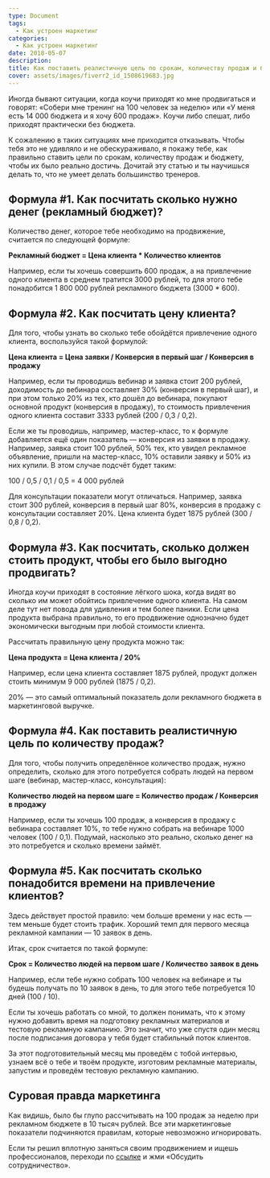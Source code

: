 ```yaml
---
type: Document
tags:
  - Как устроен маркетинг
categories:
  - Как устроен маркетинг
date: 2018-05-07
description: 
title: Как поставить реалистичную цель по срокам, количеству продаж и бюджету
cover: assets/images/fiverr2_id_1508619683.jpg
---
```

Иногда бывают ситуации, когда коучи приходят ко мне продвигаться и говорят: «Собери мне тренинг на 100 человек за неделю» или «У меня есть 14 000 бюджета и я хочу 600 продаж». Коучи либо спешат, либо приходят практически без бюджета.

К сожалению в таких ситуациях мне приходится отказывать. Чтобы тебя это не удивляло и не обескураживало, я покажу тебе, как правильно ставить цели по срокам, количеству продаж и бюджету, чтобы их было реально достичь. Дочитай эту статью и ты научишься делать то, что не умеет делать большинство тренеров.

## Формула #1. Как посчитать сколько нужно денег (рекламный бюджет)?

Количество денег, которое тебе необходимо на продвижение, считается по следующей формуле:

__Рекламный бюджет = Цена клиента * Количество клиентов__

Например, если ты хочешь совершить 600 продаж, а на привлечение одного клиента в среднем тратится 3000 рублей, то для этого тебе понадобится 1 800 000 рублей рекламного бюджета (3000 * 600).

## Формула #2. Как посчитать цену клиента?

Для того, чтобы узнать во сколько тебе обойдётся привлечение одного клиента, воспользуйся такой формулой:

__Цена клиента = Цена заявки / Конверсия в первый шаг / Конверсия в продажу__

Например, если ты проводишь вебинар и заявка стоит 200 рублей, доходимость до вебинара составляет 30% (конверсия в первый шаг), и при этом только 20% из тех, кто дошёл до вебинара, покупают основной продукт (конверсия в продажу), то стоимость привлечения одного клиента составит 3333 рублей (200 / 0,3 / 0,2).

Если же ты проводишь, например, мастер-класс, то к формуле добавляется ещё один показатель — конверсия из заявки в продажу. Например, заявка стоит 100 рублей, 50% тех, кто увидел рекламное объявление, пришли на мастер-класс, 10% оставили заявку и 50% из них купили. В этом случае подсчёт будет таким:

100 / 0,5 / 0,1 / 0,5 = 4 000 рублей

Для консультации показатели могут отличаться. Например, заявка стоит 300 рублей, конверсия в первый шаг 80%, конверсия в продажу с консультации составляет 20%. Цена клиента будет 1875 рублей (300 / 0,8 / 0,2).

## Формула #3. Как посчитать, сколько должен стоить продукт, чтобы его было выгодно продвигать?

Иногда коучи приходят в состояние лёгкого шока, когда видят во сколько им может обойтись привлечение одного клиента. На самом деле тут нет повода для удивления и тем более паники. Если цена продукта выбрана правильно, то его продвижение однозначно будет экономически выгодным при любой стоимости клиента.

Рассчитать правильную цену продукта можно так:

__Цена продукта = Цена клиента / 20%__

Например, если цена клиента составляет 1875 рублей, продукт должен стоить минимум 9 000 рублей (1875 / 0,2).

20% — это самый оптимальный показатель доли рекламного бюджета в маркетинговой выручке.

## Формула #4. Как поставить реалистичную цель по количеству продаж?

Для того, чтобы получить определённое количество продаж, нужно определить, сколько для этого потребуется собрать людей на первом шаге (вебинар, мастер-класс, консультация):

__Количество людей на первом шаге = Количество продаж / Конверсия в продажу__

Например, если ты хочешь 100 продаж, а конверсия в продажу с вебинара составляет 10%, то тебе нужно собрать на вебинаре 1000 человек (100 / 0,1). Подумай, насколько это реально, сколько денег на это потребуется и сколько времени займёт.

## Формула #5. Как посчитать сколько понадобится времени на привлечение клиентов?

Здесь действует простой правило: чем больше времени у нас есть — тем меньше будет стоить трафик. Хороший темп для первого месяца рекламной кампании — 10 заявок в день.

Итак, срок считается по такой формуле:

__Срок = Количество людей на первом шаге / Количество заявок в день__

Например, если тебе нужно собрать 100 человек на вебинаре и ты будешь получать по 10 заявок в день, то для этого тебе потребуется 10 дней (100 / 10). 

Если ты хочешь работать со мной, то должен понимать, что к этому нужно добавить время на подготовку рекламных материалов и тестовую рекламную кампанию. Это значит, что уже спустя один месяц после подписания договора у тебя будет стабильный поток клиентов. 

За этот подготовительный месяц мы проведём с тобой интервью, узнаем всё о тебе и твоём продукте, изготовим рекламные материалы, запустим и проведём тестовую рекламную кампанию.

## Суровая правда маркетинга

Как видишь, было бы глупо рассчитывать на 100 продаж за неделю при рекламном бюджете в 10 тысяч рублей. Все эти маркетинговые показатели подчиняются правилам, которые невозможно игнорировать.

Если ты решил вплотную заняться своим продвижением и ищешь профессионалов, переходи по [ссылке](http://icoach.io/?utm_source=base-article&utm_medium=2018-05-07) и жми «Обсудить сотрудничество».
